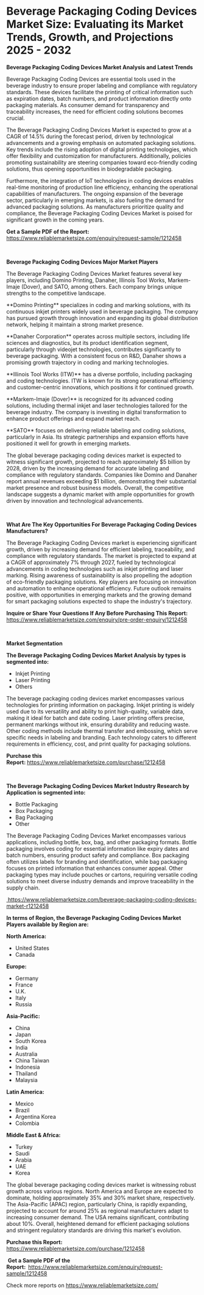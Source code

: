 <p><h1>Beverage Packaging Coding Devices Market Size: Evaluating its Market Trends, Growth, and Projections 2025 - 2032</h1></p><p><strong>Beverage Packaging Coding Devices Market Analysis and Latest Trends</strong></p>
<p><p>Beverage Packaging Coding Devices are essential tools used in the beverage industry to ensure proper labeling and compliance with regulatory standards. These devices facilitate the printing of critical information such as expiration dates, batch numbers, and product information directly onto packaging materials. As consumer demand for transparency and traceability increases, the need for efficient coding solutions becomes crucial.</p><p>The Beverage Packaging Coding Devices Market is expected to grow at a CAGR of 14.5% during the forecast period, driven by technological advancements and a growing emphasis on automated packaging solutions. Key trends include the rising adoption of digital printing technologies, which offer flexibility and customization for manufacturers. Additionally, policies promoting sustainability are steering companies toward eco-friendly coding solutions, thus opening opportunities in biodegradable packaging.</p><p>Furthermore, the integration of IoT technologies in coding devices enables real-time monitoring of production line efficiency, enhancing the operational capabilities of manufacturers. The ongoing expansion of the beverage sector, particularly in emerging markets, is also fueling the demand for advanced packaging solutions. As manufacturers prioritize quality and compliance, the Beverage Packaging Coding Devices Market is poised for significant growth in the coming years.</p></p>
<p><strong>Get a Sample PDF of the Report:&nbsp;</strong> <a href="https://www.reliablemarketsize.com/enquiry/request-sample/1212458?utm_campaign=1999&utm_medium=2&utm_source=Github&utm_content=ia&utm_term=24032025&utm_id=beverage-packaging-coding-devices">https://www.reliablemarketsize.com/enquiry/request-sample/1212458</a></p>
<p>&nbsp;</p>
<p><strong>Beverage Packaging Coding Devices Major Market Players</strong></p>
<p><p>The Beverage Packaging Coding Devices Market features several key players, including Domino Printing, Danaher, Illinois Tool Works, Markem-Imaje (Dover), and SATO, among others. Each company brings unique strengths to the competitive landscape.</p><p>**Domino Printing** specializes in coding and marking solutions, with its continuous inkjet printers widely used in beverage packaging. The company has pursued growth through innovation and expanding its global distribution network, helping it maintain a strong market presence.</p><p>**Danaher Corporation** operates across multiple sectors, including life sciences and diagnostics, but its product identification segment, particularly through videojet technologies, contributes significantly to beverage packaging. With a consistent focus on R&D, Danaher shows a promising growth trajectory in coding and marking technologies.</p><p>**Illinois Tool Works (ITW)** has a diverse portfolio, including packaging and coding technologies. ITW is known for its strong operational efficiency and customer-centric innovations, which positions it for continued growth.</p><p>**Markem-Imaje (Dover)** is recognized for its advanced coding solutions, including thermal inkjet and laser technologies tailored for the beverage industry. The company is investing in digital transformation to enhance product offerings and expand market reach.</p><p>**SATO** focuses on delivering reliable labeling and coding solutions, particularly in Asia. Its strategic partnerships and expansion efforts have positioned it well for growth in emerging markets.</p><p>The global beverage packaging coding devices market is expected to witness significant growth, projected to reach approximately $5 billion by 2028, driven by the increasing demand for accurate labeling and compliance with regulatory standards. Companies like Domino and Danaher report annual revenues exceeding $1 billion, demonstrating their substantial market presence and robust business models. Overall, the competitive landscape suggests a dynamic market with ample opportunities for growth driven by innovation and technological advancements.</p></p>
<p>&nbsp;</p>
<p><strong>What Are The Key Opportunities For Beverage Packaging Coding Devices Manufacturers?</strong></p>
<p><p>The Beverage Packaging Coding Devices market is experiencing significant growth, driven by increasing demand for efficient labeling, traceability, and compliance with regulatory standards. The market is projected to expand at a CAGR of approximately 7% through 2027, fueled by technological advancements in coding technologies such as inkjet printing and laser marking. Rising awareness of sustainability is also propelling the adoption of eco-friendly packaging solutions. Key players are focusing on innovation and automation to enhance operational efficiency. Future outlook remains positive, with opportunities in emerging markets and the growing demand for smart packaging solutions expected to shape the industry's trajectory.</p></p>
<p><strong>Inquire or Share Your Questions If Any Before Purchasing This Report:</strong> <a href="https://www.reliablemarketsize.com/enquiry/pre-order-enquiry/1212458?utm_campaign=1999&utm_medium=2&utm_source=Github&utm_content=ia&utm_term=24032025&utm_id=beverage-packaging-coding-devices">https://www.reliablemarketsize.com/enquiry/pre-order-enquiry/1212458</a></p>
<p>&nbsp;</p>
<p><strong>Market Segmentation</strong></p>
<p><strong>The Beverage Packaging Coding Devices Market Analysis by types is segmented into:</strong></p>
<p><ul><li>Inkjet Printing</li><li>Laser Printing</li><li>Others</li></ul></p>
<p><p>The beverage packaging coding devices market encompasses various technologies for printing information on packaging. Inkjet printing is widely used due to its versatility and ability to print high-quality, variable data, making it ideal for batch and date coding. Laser printing offers precise, permanent markings without ink, ensuring durability and reducing waste. Other coding methods include thermal transfer and embossing, which serve specific needs in labeling and branding. Each technology caters to different requirements in efficiency, cost, and print quality for packaging solutions.</p></p>
<p><strong>Purchase this Report:&nbsp;</strong><a href="https://www.reliablemarketsize.com/purchase/1212458?utm_campaign=1999&utm_medium=2&utm_source=Github&utm_content=ia&utm_term=24032025&utm_id=beverage-packaging-coding-devices">https://www.reliablemarketsize.com/purchase/1212458</a></p>
<p>&nbsp;</p>
<p><strong>The Beverage Packaging Coding Devices Market Industry Research by Application is segmented into:</strong></p>
<p><ul><li>Bottle Packaging</li><li>Box Packaging</li><li>Bag Packaging</li><li>Other</li></ul></p>
<p><p>The Beverage Packaging Coding Devices Market encompasses various applications, including bottle, box, bag, and other packaging formats. Bottle packaging involves coding for essential information like expiry dates and batch numbers, ensuring product safety and compliance. Box packaging often utilizes labels for branding and identification, while bag packaging focuses on printed information that enhances consumer appeal. Other packaging types may include pouches or cartons, requiring versatile coding solutions to meet diverse industry demands and improve traceability in the supply chain.</p></p>
<p><a href="https://www.reliablemarketsize.com/beverage-packaging-coding-devices-market-r1212458?utm_campaign=1999&utm_medium=2&utm_source=Github&utm_content=ia&utm_term=24032025&utm_id=beverage-packaging-coding-devices">&nbsp;https://www.reliablemarketsize.com/beverage-packaging-coding-devices-market-r1212458</a></p>
<p><strong>In terms of Region, the Beverage Packaging Coding Devices Market Players available by Region are:</strong></p>
<p>
    <p> <strong> North America: </strong>
        <ul>
            <li>United States</li>
            <li>Canada</li>
        </ul>
        </p> 
    <p> <strong> Europe: </strong>
        <ul>
            <li>Germany</li>
            <li>France</li>
            <li>U.K.</li>
            <li>Italy</li>
            <li>Russia</li>
        </ul>
        </p> 
    <p> <strong> Asia-Pacific: </strong>
        <ul>
            <li>China</li>
            <li>Japan</li>
            <li>South Korea</li>
            <li>India</li>
            <li>Australia</li>
            <li>China Taiwan</li>
            <li>Indonesia</li>
            <li>Thailand</li>
            <li>Malaysia</li>
        </ul>
        </p> 
    <p> <strong> Latin America: </strong>
        <ul>
            <li>Mexico</li>
            <li>Brazil</li>
            <li>Argentina Korea</li>
            <li>Colombia</li>
        </ul>
        </p> 
    <p> <strong> Middle East & Africa: </strong>
        <ul>
            <li>Turkey</li>
            <li>Saudi</li>
            <li>Arabia</li>
            <li>UAE</li>
            <li>Korea</li>
        </ul>
    </p>
    </p>
<p><p>The global beverage packaging coding devices market is witnessing robust growth across various regions. North America and Europe are expected to dominate, holding approximately 35% and 30% market share, respectively. The Asia-Pacific (APAC) region, particularly China, is rapidly expanding, projected to account for around 25% as regional manufacturers adapt to increasing consumer demand. The USA remains significant, contributing about 10%. Overall, heightened demand for efficient packaging solutions and stringent regulatory standards are driving this market's evolution.</p></p>
<p><strong>Purchase this Report: </strong><a href="https://www.reliablemarketsize.com/purchase/1212458?utm_campaign=1999&utm_medium=2&utm_source=Github&utm_content=ia&utm_term=24032025&utm_id=beverage-packaging-coding-devices">https://www.reliablemarketsize.com/purchase/1212458</a></p>
<p>&nbsp;<strong>Get a Sample PDF of the Report:&nbsp;&nbsp;</strong><a href="https://www.reliablemarketsize.com/enquiry/request-sample/1212458?utm_campaign=1999&utm_medium=2&utm_source=Github&utm_content=ia&utm_term=24032025&utm_id=beverage-packaging-coding-devices">https://www.reliablemarketsize.com/enquiry/request-sample/1212458</a></p>
<p><strong></strong></p>
<p>Check more reports on <a href="https://www.reliablemarketsize.com/?utm_campaign=1999&utm_medium=2&utm_source=Github&utm_content=ia&utm_term=24032025&utm_id=beverage-packaging-coding-devices">https://www.reliablemarketsize.com/</a></p>